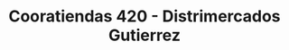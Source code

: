 ---
title: "Cooratiendas 420 - Distrimercados Gutierrez"
url: /bogota-d-c/cooratiendas-420-distrimercados-gutierrez/
shop: Supermarkt
---